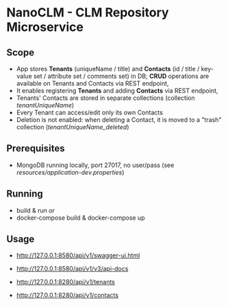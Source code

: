 # NanoCLM - CLM Repository Microservice

## Scope
- App stores **Tenants** (uniqueName / title) and **Contacts** (id / title / key-value set / attribute set / comments set) in DB;
  **CRUD** operations are available on Tenants and Contacts via REST endpoint,
- It enables registering **Tenants** and adding **Contacts** via REST endpoint,
- Tenants' Contacts are stored in separate collections (collection _tenantUniqueName_)
- Every Tenant can access/edit only its own Contacts
- Deletion is not enabled: when deleting a Contact, it is moved to a "trash" collection (_tenantUniqueName_deleted_)

## Prerequisites
- MongoDB running locally, port 27017, no user/pass (see _resources/application-dev.properties_)

## Running
- build & run *or*
- docker-compose build & docker-compose up

## Usage
- http://127.0.0.1:8580/api/v1/swagger-ui.html
- http://127.0.0.1:8580/api/v1/v3/api-docs


- http://127.0.0.1:8280/api/v1/tenants
- http://127.0.0.1:8280/api/v1/contacts

